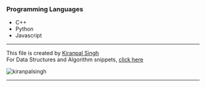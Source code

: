 ### Programming Languages

- C++
- Python
- Javascript

---
This file is created by [Kiranpal Singh](https://github.com/kiranpalsingh1806) <br>
For Data Structures and Algorithm snippets, [click here](https://github.com/kiranpalsingh1806/DSA-Code-Snippets) <br>
<p align="left"> <img src="https://komarev.com/ghpvc/?username=kiranpalsingh1806&label=Views&color=blue&style=plastic" alt="kiranpalsingh" /> </p>
       
---